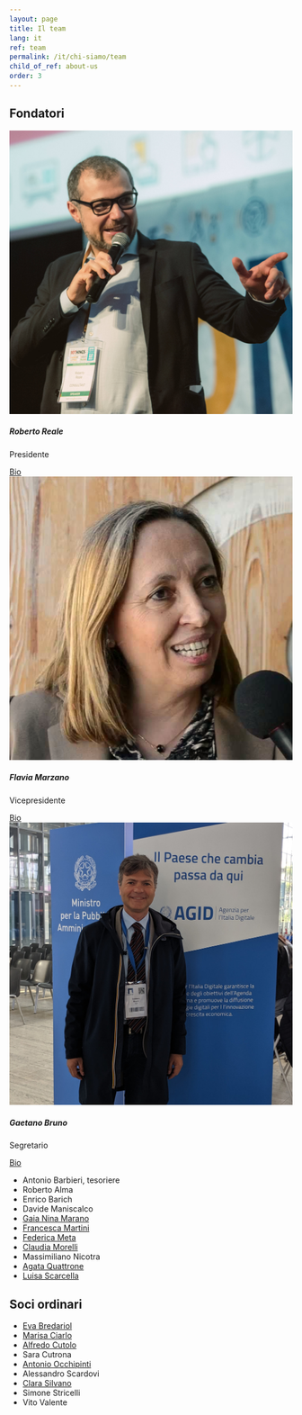 ```yaml
---
layout: page
title: Il team
lang: it
ref: team
permalink: /it/chi-siamo/team
child_of_ref: about-us
order: 3
---
```


## Fondatori

<div class="card-columns">
  <div class="card border rounded">
    <img class="card-img-top" src="/assets/images/pic-roberto-reale.jpg" alt="Bio Roberto Reale">
    <div class="card-body">
      <h5 class="card-title">Roberto Reale</h5>
      <p>Presidente</p>
      <a href="/it/chi-siamo/bio/roberto-reale" class="card-link">Bio</a>
    </div>
  </div>
  <div class="card border rounded">
    <img class="card-img-top" src="/assets/images/pic-flavia-marzano.jpg" alt="Bio Flavia Marzano">
    <div class="card-body">
      <h5 class="card-title">Flavia Marzano</h5>
      <p>Vicepresidente</p>
      <a href="/it/chi-siamo/bio/flavia-marzano" class="card-link">Bio</a>
    </div>
  </div>
  <div class="card border rounded">
    <img class="card-img-top" src="/assets/images/pic-gaetano-bruno.jpg" alt="Bio Gaetano Bruno">
    <div class="card-body">
      <h5 class="card-title">Gaetano Bruno</h5>
      <p>Segretario</p>
      <a href="/it/chi-siamo/bio/gaetano-bruno" class="card-link">Bio</a>
    </div>
  </div>
</div>

- Antonio Barbieri, tesoriere
- Roberto Alma
- Enrico Barich
- Davide Maniscalco
- [Gaia Nina Marano](/it/chi-siamo/bio/gaia-nina-marano)
- [Francesca Martini](/it/chi-siamo/bio/francesca-martini)
- [Federica Meta](/it/chi-siamo/bio/federica-meta)
- [Claudia Morelli](/it/chi-siamo/bio/claudia-morelli)
- Massimiliano Nicotra
- [Agata Quattrone](/it/chi-siamo/bio/agata-quattrone)
- [Luisa Scarcella](/it/chi-siamo/bio/luisa-scarcella)

## Soci ordinari

- [Eva Bredariol](/it/chi-siamo/bio/eva-bredariol)
- [Marisa Ciarlo](/it/chi-siamo/bio/marisa-ciarlo)
- [Alfredo Cutolo](/it/chi-siamo/bio/alfredo-cutolo)
- Sara Cutrona
- [Antonio Occhipinti](/it/chi-siamo/bio/antonio-occhipinti)
- Alessandro Scardovi
- [Clara Silvano](/it/chi-siamo/bio/clara-silvano)
- Simone Stricelli
- Vito Valente
